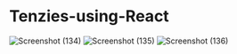# Tenzies-using-React



![Screenshot (134)](https://github.com/Sujitswain/Tenzies-using-React/assets/90376564/160690ec-f8cb-4ef0-96c1-7c680c462e63)
![Screenshot (135)](https://github.com/Sujitswain/Tenzies-using-React/assets/90376564/77fc564d-0b3b-4f26-8e47-719f30535531)
![Screenshot (136)](https://github.com/Sujitswain/Tenzies-using-React/assets/90376564/5b42e44e-6071-4d00-b208-33adfc120677)
